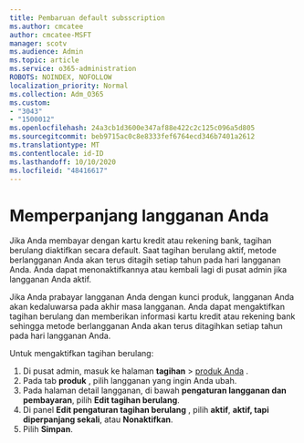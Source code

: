 ```yaml
---
title: Pembaruan default subsscription
ms.author: cmcatee
author: cmcatee-MSFT
manager: scotv
ms.audience: Admin
ms.topic: article
ms.service: o365-administration
ROBOTS: NOINDEX, NOFOLLOW
localization_priority: Normal
ms.collection: Adm_O365
ms.custom:
- "3043"
- "1500012"
ms.openlocfilehash: 24a3cb1d3600e347af88e422c2c125c096a5d805
ms.sourcegitcommit: beb9715ac0c8e8333fef6764ecd346b7401a2612
ms.translationtype: MT
ms.contentlocale: id-ID
ms.lasthandoff: 10/10/2020
ms.locfileid: "48416617"
---
```

# <a name="renewing-your-subscription"></a>Memperpanjang langganan Anda

Jika Anda membayar dengan kartu kredit atau rekening bank, tagihan berulang diaktifkan secara default. Saat tagihan berulang aktif, metode berlangganan Anda akan terus ditagih setiap tahun pada hari langganan Anda. Anda dapat menonaktifkannya atau kembali lagi di pusat admin jika langganan Anda aktif.

Jika Anda prabayar langganan Anda dengan kunci produk, langganan Anda akan kedaluwarsa pada akhir masa langganan. Anda dapat mengaktifkan tagihan berulang dan memberikan informasi kartu kredit atau rekening bank sehingga metode berlangganan Anda akan terus ditagihkan setiap tahun pada hari langganan Anda.

Untuk mengaktifkan tagihan berulang:

1. Di pusat admin, masuk ke halaman **tagihan**  >  [produk Anda](https://go.microsoft.com/fwlink/p/?linkid=842054) .
2. Pada tab **produk** , pilih langganan yang ingin Anda ubah.
3. Pada halaman detail langganan, di bawah **pengaturan langganan dan pembayaran**, pilih **Edit tagihan berulang**.
4. Di panel **Edit pengaturan tagihan berulang** , pilih **aktif**, **aktif, tapi diperpanjang sekali**, atau **Nonaktifkan**.
5. Pilih **Simpan**. 